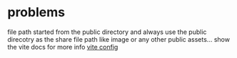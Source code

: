# problems 
file path started from the public directory and always use the public direcotry as the share file path like image or any other public assets...
show the vite docs for more info [vite config](https://vitejs.dev/config/)
